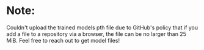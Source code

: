 # Note:
Couldn't upload the trained models pth file due to GitHub's policy that if you add a file to a repository via a browser, the file can be no larger than 25 MiB. Feel free to reach out to get model files!